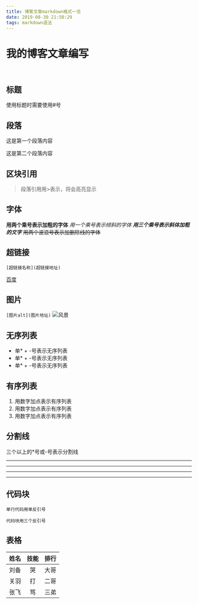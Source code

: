 ```yaml
---
title: 博客文章markdown格式一览
date: 2019-08-30 21:58:29
tags: markdown语法
---
```

# 我的博客文章编写<br><br>
<!-- more -->
## 标题 
使用标题时需要使用#号 
## 段落 
这是第一个段落内容

这是第二个段落内容
## 区块引用 
> 段落引用用>表示，将会高亮显示 

## 字体
**用两个乘号表示加粗的字体**
*用一个乘号表示倾斜的字体*
***用三个乘号表示斜体加粗的文字***
~~用两个波浪号表示加删除线的字体~~
## 超链接
`[超链接名称](超链接地址)`

[百度](http://www.baidu.com) 
## 图片 
`[图片alt](图片地址)`
![风景](https://ss0.bdstatic.com/70cFvHSh_Q1YnxGkpoWK1HF6hhy/it/u=2115448595,3265608281&fm=26&gp=0.jpg) 
## 无序列表 
* 单* + -号表示无序列表
* 单* + -号表示无序列表
* 单* + -号表示无序列表

## 有序列表
1. 用数字加点表示有序列表
2. 用数字加点表示有序列表
3. 用数字加点表示有序列表

## 分割线 

三个以上的*号或-号表示分割线

-----
---
***
****
## 代码块
`单行代码用单反引号`
```
代码块用三个反引号
```

## 表格

| 姓名 | 技能 | 排行 |
| :--: |:---:|:---:|
| 刘备 | 哭 | 大哥 |
| 关羽 | 打 | 二哥 |
| 张飞 | 骂 | 三弟 |
